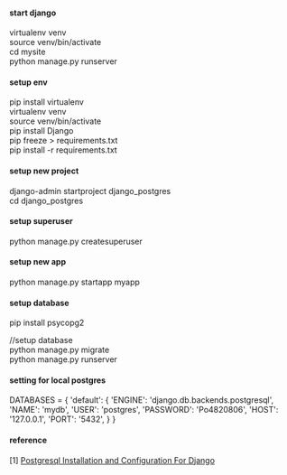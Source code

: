 #### start django   
virtualenv venv        
source venv/bin/activate          
cd mysite          
python manage.py runserver        

#### setup env  
pip install virtualenv     
virtualenv venv     
source venv/bin/activate   
pip install Django        
pip freeze > requirements.txt    
pip install -r requirements.txt      

#### setup new project
django-admin startproject django_postgres     
cd django_postgres    

#### setup superuser
python manage.py createsuperuser


#### setup new app
python manage.py startapp myapp         
  
#### setup database
pip install psycopg2

//setup database       
python manage.py migrate           
python manage.py runserver     

#### setting for local postgres
DATABASES = {
    'default': {
        'ENGINE': 'django.db.backends.postgresql',
        'NAME': 'mydb',
        'USER': 'postgres',
        'PASSWORD': 'Po4820806',
        'HOST': '127.0.0.1',
        'PORT': '5432',
    }
}

#### reference
[1] [Postgresql Installation and Configuration For Django](https://www.youtube.com/watch?v=l4BZqgwxoH4)